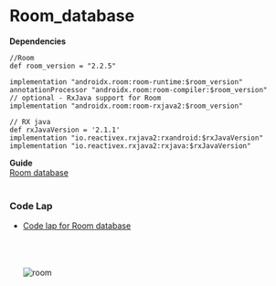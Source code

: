 # Room_database

**Dependencies**

    //Room
    def room_version = "2.2.5"

    implementation "androidx.room:room-runtime:$room_version"
    annotationProcessor "androidx.room:room-compiler:$room_version"
    // optional - RxJava support for Room
    implementation "androidx.room:room-rxjava2:$room_version"

    // RX java
    def rxJavaVersion = '2.1.1'
    implementation "io.reactivex.rxjava2:rxandroid:$rxJavaVersion"
    implementation "io.reactivex.rxjava2:rxjava:$rxJavaVersion"
    

    
    
  **Guide** <br/>
    [Room database](https://developer.android.com/training/data-storage/room) <br/> <br/>
  
  ### Code Lap
- [Code lap for Room database](https://codelabs.developers.google.com/codelabs/android-room-with-a-view/index.html?index=..%2F..index#1) <br/> <br/> <br/> <br/>


    ![room](https://user-images.githubusercontent.com/54688005/95270025-fb2ba900-083a-11eb-9d44-53e4183d8ffd.PNG)

